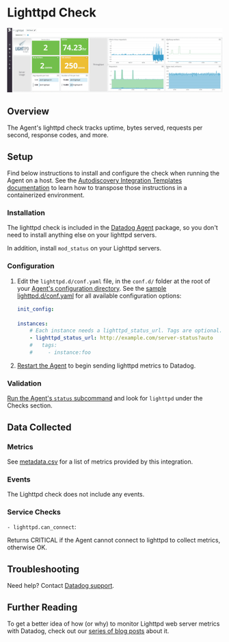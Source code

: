 # Lighttpd Check

![Lighttpd Dashboard][1]

## Overview

The Agent's lighttpd check tracks uptime, bytes served, requests per second, response codes, and more.

## Setup

Find below instructions to install and configure the check when running the Agent on a host. See the [Autodiscovery Integration Templates documentation][2] to learn how to transpose those instructions in a containerized environment.

### Installation

The lighttpd check is included in the [Datadog Agent][3] package, so you don't need to install anything else on your lighttpd servers.

In addition, install `mod_status` on your Lighttpd servers.

### Configuration

1. Edit the  `lighttpd.d/conf.yaml` file, in the `conf.d/` folder at the root of your [Agent's configuration directory][4].
	See the [sample lighttpd.d/conf.yaml][5] for all available configuration options:

    ```yaml
	init_config:

	instances:
	    # Each instance needs a lighttpd_status_url. Tags are optional.
      	- lighttpd_status_url: http://example.com/server-status?auto
	    #   tags:
	    #     - instance:foo
    ```

2. [Restart the Agent][6] to begin sending lighttpd metrics to Datadog.

### Validation

[Run the Agent's `status` subcommand][7] and look for `lighttpd` under the Checks section.

## Data Collected
### Metrics

See [metadata.csv][8] for a list of metrics provided by this integration.

### Events
The Lighttpd check does not include any events.

### Service Checks

`- lighttpd.can_connect`:

Returns CRITICAL if the Agent cannot connect to lighttpd to collect metrics, otherwise OK.

## Troubleshooting

Need help? Contact [Datadog support][9].

## Further Reading
To get a better idea of how (or why) to monitor Lighttpd web server metrics with Datadog, check out our [series of blog posts][10] about it.


[1]: https://raw.githubusercontent.com/DataDog/integrations-core/master/lighttpd/images/lighttpddashboard.png
[2]: https://docs.datadoghq.com/agent/autodiscovery/integrations
[3]: https://app.datadoghq.com/account/settings#agent
[4]: https://docs.datadoghq.com/agent/guide/agent-configuration-files/?tab=agentv6#agent-configuration-directory
[5]: https://github.com/DataDog/integrations-core/blob/master/lighttpd/datadog_checks/lighttpd/data/conf.yaml.example
[6]: https://docs.datadoghq.com/agent/guide/agent-commands/?tab=agentv6#start-stop-and-restart-the-agent
[7]: https://docs.datadoghq.com/agent/guide/agent-commands/?tab=agentv6#agent-status-and-information
[8]: https://github.com/DataDog/integrations-core/blob/master/lighttpd/metadata.csv
[9]: https://docs.datadoghq.com/help
[10]: https://www.datadoghq.com/blog/monitor-lighttpd-web-server-metrics
